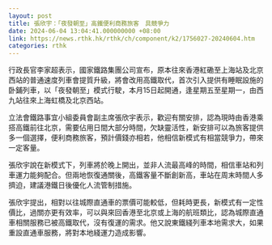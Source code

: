 ```yaml
---
layout: post
title: 張欣宇：「夜發朝至」高鐵便利商務旅客　具競爭力
date: 2024-06-04 13:04:41.000000000 +08:00
link: https://news.rthk.hk/rthk/ch/component/k2/1756027-20240604.htm
categories: rthk
---
```


行政長官李家超表示，國家鐵路集團公司宣布，原本往來香港紅磡至上海站及北京西站的普通速度列車會提質升級，將會改用高鐵取代，首次引入提供有睡眠設施的卧鋪列車，以「夜發朝至」模式行駛，本月15日起開通，逢星期五至星期一，由西九站往來上海虹橋及北京西站。

立法會鐵路事宜小組委員會副主席張欣宇表示，歡迎有關安排，認為現時由香港乘搭高鐵前往北京，需要佔用日間大部分時間，欠缺靈活性，新安排可以為旅客提供多一個選擇，便利商務旅客，預計價錢亦相若，他相信新模式有相當競爭力，帶來一定客量。

張欣宇說在新模式下，列車將於晚上開出，並非人流最高峰的時間，相信車站和列車運力能夠配合。但兩地恢復通關後，高鐵客量不斷創新高，車站在周末時間人多擠迫，建議港鐵日後優化人流管制措施。

張欣宇提出，相對以往城際直通車的票價可能較低，但耗時更長，新模式有一定性價比，過關亦更有效率，可以與來回香港至北京或上海的航班類比，認為城際直通車相關服務已被高鐵取代，沒有復運的需求。他又說東鐵綫列車本地需求大，如果重設直通車服務，將對本地綫運力造成影響。
